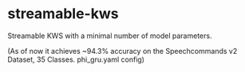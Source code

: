 # streamable-kws
Streamable KWS with a minimal number of model parameters.

(As of now it achieves ~94.3% accuracy on the Speechcommands v2 Dataset, 35 Classes. phi_gru.yaml config)
